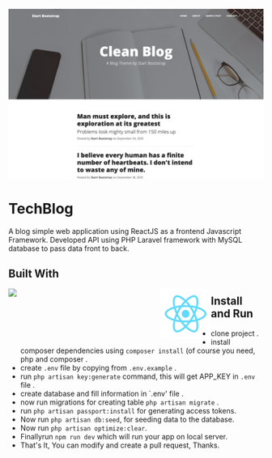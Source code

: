 ![sample-image](https://raw.githubusercontent.com/Zubayer94/TechBlog/main/public/images/home-layout.png)

# TechBlog

A blog simple web application using ReactJS as a frontend Javascript Framework. Developed API using PHP Laravel framework with MySQL database to pass data front to back.

## Built With

<a href='//laravel.com'><img align="left" width='300px' src="https://camo.githubusercontent.com/5ceadc94fd40688144b193fd8ece2b805d79ca9b/68747470733a2f2f6c61726176656c2e636f6d2f6173736574732f696d672f636f6d706f6e656e74732f6c6f676f2d6c61726176656c2e737667"></a>

<a href='//reactjs.org/'><img align="left" width='100px' src="https://raw.githubusercontent.com/github/explore/80688e429a7d4ef2fca1e82350fe8e3517d3494d/topics/react/react.png"></a>

<!-- <img align="left" alt="HTML5" width="26px" src="https://raw.githubusercontent.com/github/explore/80688e429a7d4ef2fca1e82350fe8e3517d3494d/topics/html/html.png" />
<img align="left" alt="CSS3" width="26px" src="https://raw.githubusercontent.com/github/explore/80688e429a7d4ef2fca1e82350fe8e3517d3494d/topics/css/css.png" /> -->

## Install and Run

-   clone project .
-   install composer dependencies using `composer install` (of course you need, php and composer .
-   create `.env` file by copying from `.env.example` .
-   run `php artisan key:generate` command, this will get APP_KEY in `.env` file .
-   create database and fill information in `.env' file .
-   now run migrations for creating table `php artisan migrate` .
-   run `php artisan passport:install` for generating access tokens.
-   Now run `php artisan db:seed`, for seeding data to the database.
-   Now run `php artisan optimize:clear`.
-   Finallyrun `npm run dev` which will run your app on local server.
-   That's It, You can modify and create a pull request, Thanks.
